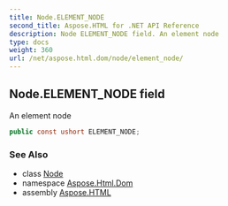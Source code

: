 ```yaml
---
title: Node.ELEMENT_NODE
second_title: Aspose.HTML for .NET API Reference
description: Node ELEMENT_NODE field. An element node
type: docs
weight: 360
url: /net/aspose.html.dom/node/element_node/
---
```

## Node.ELEMENT_NODE field

An element node

```csharp
public const ushort ELEMENT_NODE;
```

### See Also

* class [Node](../)
* namespace [Aspose.Html.Dom](../../../aspose.html.dom/)
* assembly [Aspose.HTML](../../../)
